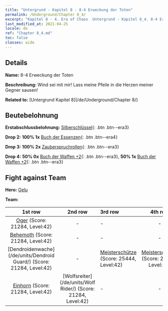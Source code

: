 ```yaml
---
title: "Untergrund - Kapitel 8 - 8-4 Erweckung der Toten"
permalink: /Underground/Chapter 8_4/
excerpt: "Kapitel 8 - 4. Era of Chaos  Untergrund - Kapitel 8_4. 8-4 Erweckung der Toten"
last_modified_at: 2021-04-25
locale: de
ref: "Chapter 8_4.md"
toc: false
classes: wide
---
```


## Details

 **Name:** 8-4 Erweckung der Toten

 **Beschreibung:** Wind sei mit mir! Lass meine Pfeile in die Herzen meiner Gegner sausen!

 **Related to:** [Untergrund Kapitel 8](/de/Underground/Chapter 8/)

## Beutebelohnung

 **Erstabschlussbelohnung:** [Silberschlüssel](/ItemsDE/con_693/){: .btn .btn--era3}

 **Drop 2:** **100% 1x** [Buch der Essenzen](/ItemsDE/mat_39/){: .btn .btn--era4}

 **Drop 3:** **100% 2x** [Zauberspruchrollen](/ItemsDE/con_694/){: .btn .btn--era3}

 **Drop 4:** **50% 0x** [Buch der Waffen +2](/ItemsDE/mat_32/){: .btn .btn--era3}, **50% 1x** [Buch der Waffen +2](/ItemsDE/mat_32/){: .btn .btn--era3}


## Fight against Team
 **Hero:** [Gelu](/de/heroes/Gelu/)

 **Team:**


  | 1st row | 2nd row | 3rd row | 4th row |
  |:----:|:----:|:----|:----:|
  | [Oger](/de/units/Ogre/) (Score: 21284, Level:42)  | - | - | - |
  | [Behemoth](/de/units/Behemoth/) (Score: 21284, Level:42)  | - | - | - |
  | [Dendroidenwache](/de/units/Dendroid Guard/) (Score: 21284, Level:42)  | - | [Meisterschütze](/de/units/Sharpshooter/) (Score: 25444, Level:42)  | [Meisterschütze](/de/units/Sharpshooter/) (Score: 25444, Level:42)  |
  | [Einhorn](/de/units/Unicorn/) (Score: 21284, Level:42)  | [Wolfsreiter](/de/units/Wolf Rider/) (Score: 21284, Level:42)  | - | - |


